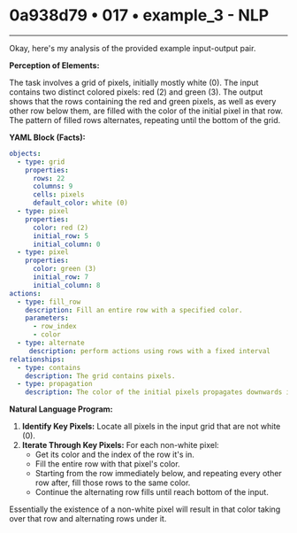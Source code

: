 # 0a938d79 • 017 • example_3 - NLP

---
Okay, here's my analysis of the provided example input-output pair.

**Perception of Elements:**

The task involves a grid of pixels, initially mostly white (0).  The input contains two distinct colored pixels: red (2) and green (3). The output shows that the rows containing the red and green pixels, as well as every other row below them, are filled with the color of the initial pixel in that row. The pattern of filled rows alternates, repeating until the bottom of the grid.

**YAML Block (Facts):**



```yaml
objects:
  - type: grid
    properties:
      rows: 22
      columns: 9
      cells: pixels
      default_color: white (0)
  - type: pixel
    properties:
      color: red (2)
      initial_row: 5
      initial_column: 0
  - type: pixel
    properties:
      color: green (3)
      initial_row: 7
      initial_column: 8
actions:
  - type: fill_row
    description: Fill an entire row with a specified color.
    parameters:
      - row_index
      - color
  - type: alternate
     description: perform actions using rows with a fixed interval
relationships:
  - type: contains
    description: The grid contains pixels.
  - type: propagation
    description: The color of the initial pixels propagates downwards in an alternating pattern.
```



**Natural Language Program:**

1.  **Identify Key Pixels:** Locate all pixels in the input grid that are not white (0).
2.  **Iterate Through Key Pixels:** For each non-white pixel:
    *   Get its color and the index of the row it's in.
    *   Fill the entire row with that pixel's color.
    *   Starting from the row immediately below, and repeating every other row after, fill those rows to the same color.
    * Continue the alternating row fills until reach bottom of the input.

Essentially the existence of a non-white pixel will result in that color taking
over that row and alternating rows under it.

